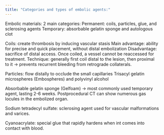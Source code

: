 ```yaml
---
title: "Categories and types of embolic agents:"
---
```

Embolic materials: 
2 main categories:
Permanent: coils, particles, glue, and sclerosing agents
Temporary: absorbable gelatin sponge and autologous clot

Coils: create thrombosis by inducing vascular stasis
Main advantage: ability for precise and quick placement, without distal embolization
Disadvantage: sacrifice of distal access. Once coiled, a vessel cannot be reaccessed for treatment.
Technique: generally first coil distal to the lesion, then proximal to it &#8594; prevents recurrent bleeding from retrograde collaterals.

Particles: flow distally to occlude the small capillaries
Trisacyl gelatin microspheres (Embospheres) and polyvinyl alcohol

Absorbable gelatin sponge (Gelfoam) &#8594; most commonly used temporary agent, lasting 2-6 weeks.
Postprocedural CT can show numerous gas locules in the embolized organ.

Sodium tetradecyl sulfate: sclerosing agent used for vascular malformations and varices.

Cyanoacrylate: special glue that rapidly hardens when int comes into contact with blood.

